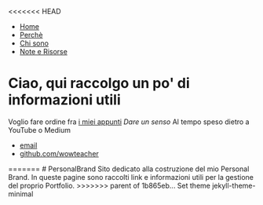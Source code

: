 <<<<<<< HEAD
<!DOCTYPE html>
<html>
	<head>
		<title>Build Your Personal Brand</title>
	</head>
	<body>
		<nav>
    		<ul>
        		<li><a href="/">Home</a></li>
	        	<li><a href="/about">Perchè</a></li>
        		<li><a href="/cv">Chi sono</a></li>
        		<li><a href="/blog">Note e Risorse</a></li>
    		</ul>
		</nav>
		<div class="container">
    		<div class="blurb">
        		<h1>Ciao, qui raccolgo un po' di informazioni utili</h1>
				<p>Voglio fare ordine fra  <a href="/about">i miei appunti</a> <em>Dare un senso</em> Al tempo speso dietro a YouTube o Medium </p>
    		</div><!-- /.blurb -->
		</div><!-- /.container -->
		<footer>
    		<ul>
        		<li><a href="mailto:francesca.sampietroPB@gmail.com">email</a></li>
        		<li><a href="https://github.com/wowteacher">github.com/wowteacher</a></li>
			</ul>
		</footer>
	</body>
</html>
=======
# PersonalBrand
Sito dedicato alla costruzione del mio Personal Brand. In queste pagine sono raccolti link e informazioni utili per la gestione del proprio Portfolio.
>>>>>>> parent of 1b865eb... Set theme jekyll-theme-minimal
